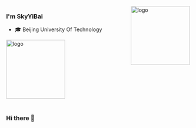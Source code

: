 <img src="https://github-readme-stats.vercel.app/api?username=SkyYiBai&show_icons=true" alt="logo" height="160" align="right" style="margin: 5px; margin-bottom: 20px;" />

### I'm SkyYiBai

- 🎓 Beijing University Of Technology

<img src="https://github-profile-trophy.vercel.app/?username=SkyYiBai&theme=flat&column=7" alt="logo" height="160" align="center" style="margin: auto; margin-bottom: 20px;" />

### Hi there 👋

<!--
**SkyYiBai/SkyYiBai** is a ✨ _special_ ✨ repository because its `README.md` (this file) appears on your GitHub profile.

Here are some ideas to get you started:

- 🔭 I’m currently working on ...
- 🌱 I’m currently learning ...
- 👯 I’m looking to collaborate on ...
- 🤔 I’m looking for help with ...
- 💬 Ask me about ...
- 📫 How to reach me: ...
- 😄 Pronouns: ...
- ⚡ Fun fact: ...
-->
